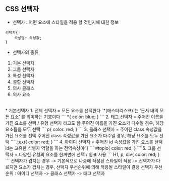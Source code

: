 ## CSS 선택자
* 선택자 : 어떤 요소에 스타일을 적용 할 것인지에 대한 정보 
```
선택자{
	속성명: 속성값;
}
```  

* 선택자의 종류 
1. 기본 선택자
2. 그룹 선택자
3. 특성 선택자
4. 결합 선택자
5. 의사 클래스
6. 의사 요소  
</br>
* 기본선택자
1. 전체 선택자
= 모든 요소를 선택한다  
`*(애스터리스크)`는 ‘문서 내의 모든 요소’ 를 의미하는 기호이다  
```
*{
	color: blue;
}
```
2. 태그 선택자
= 주어진 이름을 가진 요소를 선택 / 유형 선택자 라고도 함  
주어진 이름을 가진 요소가 다수일 경우, 해당 요소들을 모두 선택   
```
p{
	color: red;	
}
```
3. 클래스 선택자 
= 주어진 class 속성값을 가진 요소를 선택  
주어진 class 속성값을 가진 요소가 다수일 경우, 해당 요소를 모두 선택  
```
.text{
	color: red;
}
```
4. 아이디 선택자 
= 주어진 id 속성값을 가진 요소를 선택   
id는 고유한 식별자 역할을 하는 전역속성이다  
```
#topic{
	color: red;
}
```
5. 그룹 선택자 
= 다양한 유형의 요소를 한꺼번에 선택 / 쉼표 사용  
```
H1, p, div{
	color: red;
}
```
선택자가 겹치는 경우  
-> 기본적으로 나중에 작성된 스타일이 적용  
-> 선택자가 다르지만 요소가 겹치는 경우, 선택자 우선순위에 의해 적용될 스타일이 결정  
선택자 우선순위 : 아이디 선택자 -> 클래스 선택자 -> 태그 선택자   

